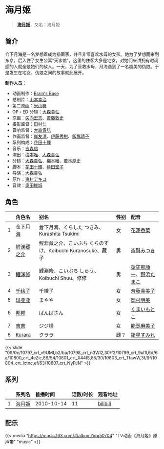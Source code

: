 # 海月姬


> <u>**[海月姬](https://bgm.tv/subject/6811)**</u>，又名：海月姫

## 简介

仓下月海是一名梦想着成为插画家，并且非常喜欢水母的女孩。她为了梦想而来到东京，后入住了女生公寓“天水馆”，这里的住客大多是宅女，对她们来讲拥有时尚感的人就全是她们的敌人。一天，为了营救水母，月海遇到了一名超美的伪娘。于是发生在宅女、伪娘之间的故事就此展开。

**制作人员：**
- 动画制作：[Brain's Base](https://bgm.tv/person/3329)
- 总制片：[山本幸治](https://bgm.tv/person/24336)
- 第二原画：[米山舞](https://bgm.tv/person/12580)
- OP・ED 分镜：[大森貴弘](https://bgm.tv/person/654)
- 原画：[矢向宏志](https://bgm.tv/person/12763)、[斎藤敦史](https://bgm.tv/person/12631)
- 摄影监督：[田村仁](https://bgm.tv/person/3122)
- 音响监督：[大森貴弘](https://bgm.tv/person/654)
- 作画监督：[岸友洋](https://bgm.tv/person/13998)、[伊藤秀樹](https://bgm.tv/person/12238)、[飯塚晴子](https://bgm.tv/person/3313)
- 系列构成：[花田十輝](https://bgm.tv/person/262)
- 音乐：[吉森信](https://bgm.tv/person/1763)
- 演出：[梅本唯](https://bgm.tv/person/21312)、[大森貴弘](https://bgm.tv/person/654)
- 分镜：[大森貴弘](https://bgm.tv/person/654)、[梅本唯](https://bgm.tv/person/21312)、[若林厚史](https://bgm.tv/person/3033)
- 脚本：[花田十輝](https://bgm.tv/person/262)、[待田堂子](https://bgm.tv/person/922)
- 导演：[大森貴弘](https://bgm.tv/person/654)
- 原作：[東村アキコ](https://bgm.tv/person/9525)
- 音效：[奥田維城](https://bgm.tv/person/28239)

## 角色

|     |   角色名   |   别名  | 性别 |  配音  |
|:--- |:------  |:----      |:---  |:--   |
| 1 | [仓下月海](https://bgm.tv/character/10797) | 倉下月海、くらした つきみ、Kurashita Tsukimi | 女 | [花澤香菜](https://bgm.tv/person/4765) |
| 2 | [鲤渊藏之介](https://bgm.tv/character/10798) | 鯉淵藏之介、こいぶち くらのすけ、Koibuchi Kuranosuke、藏子 | 男 | [斎賀みつき](https://bgm.tv/person/3924) |
| 3 | [鲤渊修](https://bgm.tv/character/10799) | 鯉淵修、こいぶち しゅう、Koibuchi Shuu、修修 | 男 | [諏訪部順一](https://bgm.tv/person/3864)、[野浜たまこ](https://bgm.tv/person/18389) |
| 4 | [千绘子](https://bgm.tv/character/10800) | 千繪子 | 女 | [斉藤貴美子](https://bgm.tv/person/4517) |
| 5 | [玛亚亚](https://bgm.tv/character/10801) | まやや | 女 | [岡村明美](https://bgm.tv/person/4170) |
| 6 | [邦邦](https://bgm.tv/character/10803) | ばんばさん | 女 | [くまいもとこ](https://bgm.tv/person/4056) |
| 7 | [吉吉](https://bgm.tv/character/10804) | ジジ樣 | 女 | [能登麻美子](https://bgm.tv/person/3827) |
| 8 | [Kurara](https://bgm.tv/character/10807) | クララ | 雌？ | [諸星すみれ](https://bgm.tv/person/5107) |

{{< slide "09/0c/10797_crt_v9UMI,b2/ba/10798_crt_n3WI2,30/f3/10799_crt_9ul1l,6d/6a/10800_crt_4eZic,86/54/10801_crt_X44IS,85/30/10803_crt_TfawW,3f/9f/10804_crt_Ictnc,ef/63/10807_crt_NyPJN" >}}

## 系列

|     |   系列名   |   首播时间  | 话数/时长  | 观看地址 |
|:---  |:------    |:----      |:---       |:---  |
| 1 |[海月姬](https://bgm.tv/subject/6811)| 2010-10-14 | 11 | [bilibili](https://www.bilibili.com/bangumi/play/ss995)  |


## 配乐

{{< media "https://music.163.com/#/album?id=50704"
"TV动画《海月姬》原声带"
"music" >}}
